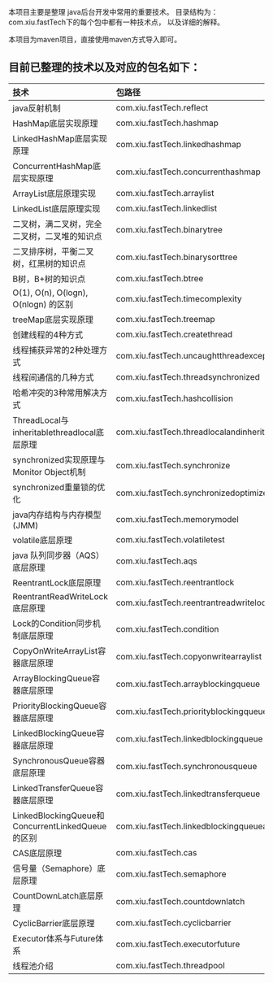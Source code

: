  本项目主要是整理 java后台开发中常用的重要技术。 目录结构为：com.xiu.fastTech下的每个包中都有一种技术点， 以及详细的解释。
 
 本项目为maven项目，直接使用maven方式导入即可。

## 目前已整理的技术以及对应的包名如下：
|技术|包路径|
| :------ | :------ |
| java反射机制 						|				com.xiu.fastTech.reflect |
| HashMap底层实现原理					|				com.xiu.fastTech.hashmap |
| LinkedHashMap底层实现原理   	 		| 				com.xiu.fastTech.linkedhashmap |
| ConcurrentHashMap底层实现原理  		| 				com.xiu.fastTech.concurrenthashmap |
| ArrayList底层原理实现     				| 				com.xiu.fastTech.arraylist |
| LinkedList底层原理实现 				| 				com.xiu.fastTech.linkedlist |
| 二叉树，满二叉树，完全二叉树，二叉堆的知识点	|				com.xiu.fastTech.binarytree |
| 二叉排序树，平衡二叉树，红黑树的知识点    	|				com.xiu.fastTech.binarysorttree |		
| B树，B+树的知识点						|				com.xiu.fastTech.btree |	
| O(1), O(n), O(logn), O(nlogn) 的区别|				com.xiu.fastTech.timecomplexity |	
| treeMap底层实现原理					|				com.xiu.fastTech.treemap |
| 创建线程的4种方式						|				com.xiu.fastTech.createthread |
| 线程捕获异常的2种处理方式				|				com.xiu.fastTech.uncaughtthreadexception |
| 线程间通信的几种方式					|				com.xiu.fastTech.threadsynchronized |
| 哈希冲突的3种常用解决方式				|				com.xiu.fastTech.hashcollision|			
| ThreadLocal与inheritablethreadlocal底层原理|			com.xiu.fastTech.threadlocalandinheritablethreadlocal|	
| synchronized实现原理与 Monitor Object机制 |		 	com.xiu.fastTech.synchronize|
| synchronized重量锁的优化				|				com.xiu.fastTech.synchronizedoptimize|
| java内存结构与内存模型(JMM)			|				com.xiu.fastTech.memorymodel|
| volatile底层原理               	    		|				com.xiu.fastTech.volatiletest|
| java 队列同步器（AQS）底层原理			|				com.xiu.fastTech.aqs|
| ReentrantLock底层原理				|				com.xiu.fastTech.reentrantlock|
| ReentrantReadWriteLock底层原理		|				com.xiu.fastTech.reentrantreadwritelock|
| Lock的Condition同步机制底层原理		|				com.xiu.fastTech.condition|
| CopyOnWriteArrayList容器底层原理		|				com.xiu.fastTech.copyonwritearraylist|
| ArrayBlockingQueue容器底层原理		|				com.xiu.fastTech.arrayblockingqueue|
| PriorityBlockingQueue容器底层原理	|				com.xiu.fastTech.priorityblockingqueue|
| LinkedBlockingQueue容器底层原理		|				com.xiu.fastTech.linkedblockingqueue|
| SynchronousQueue容器底层原理			|				com.xiu.fastTech.synchronousqueue|
| LinkedTransferQueue容器底层原理		|				com.xiu.fastTech.linkedtransferqueue|
| LinkedBlockingQueue和ConcurrentLinkedQueue的区别		|				com.xiu.fastTech.linkedblockingqueueandconcurrentlinkedqueue|
| CAS底层原理							|				com.xiu.fastTech.cas|
| 信号量（Semaphore）底层原理			|				com.xiu.fastTech.semaphore|
| CountDownLatch底层原理			|				com.xiu.fastTech.countdownlatch|
| CyclicBarrier底层原理			|				com.xiu.fastTech.cyclicbarrier|
| Executor体系与Future体系			|				com.xiu.fastTech.executorfuture|
| 线程池介绍			|				com.xiu.fastTech.threadpool|
